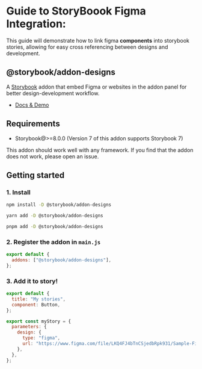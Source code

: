 # Guide to StoryBoook Figma Integration: 

  This guide will demonstrate how to link figma **components** into storybook stories, allowing for easy cross referencing between designs and development.



## @storybook/addon-designs

A [Storybook](https://github.com/storybooks/storybook) addon that embed Figma or websites in the addon panel for better design-development workflow.

- [Docs & Demo](https://storybookjs.github.io/addon-designs)

## Requirements

- Storybook@>=8.0.0 (Version 7 of this addon supports Storybook 7)

This addon should work well with any framework. If you find that the addon does not work, please open an issue.

## Getting started

### 1. Install

```sh
npm install -D @storybook/addon-designs

yarn add -D @storybook/addon-designs

pnpm add -D @storybook/addon-designs
```

### 2. Register the addon in `main.js`

```js
export default {
  addons: ["@storybook/addon-designs"],
};
```

### 3. Add it to story!

```js
export default {
  title: "My stories",
  component: Button,
};

export const myStory = {
  parameters: {
    design: {
      type: "figma",
      url: "https://www.figma.com/file/LKQ4FJ4bTnCSjedbRpk931/Sample-File",
    },
  },
};
```
